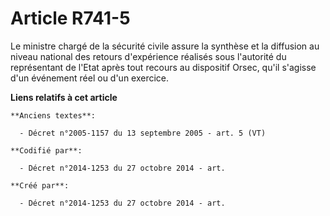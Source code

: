 # Article R741-5

Le ministre chargé de la sécurité civile assure la synthèse et la diffusion au niveau national des retours d'expérience
réalisés sous l'autorité du représentant de l'Etat après tout recours au dispositif Orsec, qu'il s'agisse d'un événement réel
ou d'un exercice.

**Liens relatifs à cet article**

	**Anciens textes**:

	  - Décret n°2005-1157 du 13 septembre 2005 - art. 5 (VT)

	**Codifié par**:

	  - Décret n°2014-1253 du 27 octobre 2014 - art.

	**Créé par**:

	  - Décret n°2014-1253 du 27 octobre 2014 - art.
